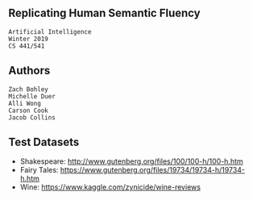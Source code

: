 ## Replicating Human Semantic Fluency
    Artificial Intelligence
    Winter 2019
    CS 441/541

## Authors
    Zach Bohley
    Michelle Duer
    Alli Wong
    Carson Cook
    Jacob Collins
    
## Test Datasets
* Shakespeare: http://www.gutenberg.org/files/100/100-h/100-h.htm
* Fairy Tales: https://www.gutenberg.org/files/19734/19734-h/19734-h.htm
* Wine: https://www.kaggle.com/zynicide/wine-reviews
